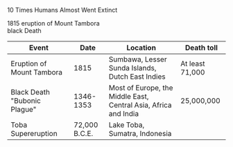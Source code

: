 10 Times Humans Almost Went Extinct 

1815 eruption of Mount Tambora<br/>black Death 

|Event|Date|Location|Death toll|
|---|---|---|---|
Eruption of Mount Tambora | 1815 | Sumbawa, Lesser Sunda Islands,<br/>Dutch East Indies | At least 71,000
Black Death "Bubonic Plague" | 1346-1353 | Most of Europe, the Middle East, Central Asia, Africa and India | 25,000,000 
Toba Supereruption | 72,000 B.C.E. | Lake Toba, Sumatra, Indonesia | 
